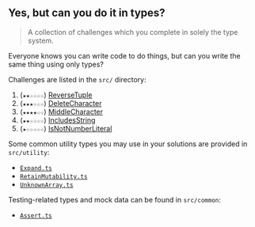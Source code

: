 <!-- DO NOT EDIT THIS FILE DIRECTLY - EDIT src/build/template.md INSTEAD -->

## Yes, but can you do it in types?

> A collection of challenges which you complete in solely the type system.

Everyone knows you can write code to do things, but can you write the same thing using only types?

Challenges are listed in the `src/` directory:

1. (`★★☆☆☆☆`) [ReverseTuple](./src/ReverseTuple.ts)
2. (`★★★☆☆☆`) [DeleteCharacter](./src/DeleteCharacter.ts)
3. (`★★★★☆☆`) [MiddleCharacter](./src/MiddleCharacter.ts)
4. (`★★☆☆☆☆`) [IncludesString](./src/IncludesString.ts)
5. (`★☆☆☆☆☆`) [IsNotNumberLiteral](./src/IsNotNumberLiteral.ts)

Some common utility types you may use in your solutions are provided in `src/utility`:

- [`Expand.ts`](./src/utility/Expand.ts)
- [`RetainMutability.ts`](./src/utility/RetainMutability.ts)
- [`UnknownArray.ts`](./src/utility/UnknownArray.ts)

Testing-related types and mock data can be found in `src/common`:

- [`Assert.ts`](./src/common/Assert.ts)
